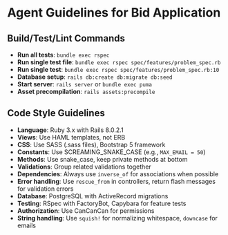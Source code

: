 # Agent Guidelines for Bid Application

## Build/Test/Lint Commands
- **Run all tests**: `bundle exec rspec`
- **Run single test file**: `bundle exec rspec spec/features/problem_spec.rb`
- **Run single test**: `bundle exec rspec spec/features/problem_spec.rb:10`
- **Database setup**: `rails db:create db:migrate db:seed`
- **Start server**: `rails server` or `bundle exec puma`
- **Asset precompilation**: `rails assets:precompile`

## Code Style Guidelines
- **Language**: Ruby 3.x with Rails 8.0.2.1
- **Views**: Use HAML templates, not ERB
- **CSS**: Use SASS (.sass files), Bootstrap 5 framework
- **Constants**: Use SCREAMING_SNAKE_CASE (e.g., `MAX_EMAIL = 50`)
- **Methods**: Use snake_case, keep private methods at bottom
- **Validations**: Group related validations together
- **Dependencies**: Always use `inverse_of` for associations when possible
- **Error handling**: Use `rescue_from` in controllers, return flash messages for validation errors
- **Database**: PostgreSQL with ActiveRecord migrations
- **Testing**: RSpec with FactoryBot, Capybara for feature tests
- **Authorization**: Use CanCanCan for permissions
- **String handling**: Use `squish!` for normalizing whitespace, `downcase` for emails